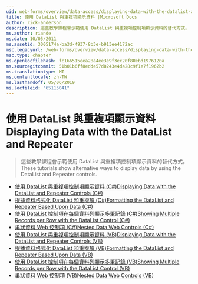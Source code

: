 ```yaml
---
uid: web-forms/overview/data-access/displaying-data-with-the-datalist-and-repeater/index
title: 使用 DataList 與重複項顯示資料 |Microsoft Docs
author: rick-anderson
description: 這些教學課程會示範使用 DataList 與重複項控制項顯示資料的替代方式。
ms.author: riande
ms.date: 10/05/2011
ms.assetid: 3005174a-ba3d-4937-8b3e-b913ee4172ac
msc.legacyurl: /web-forms/overview/data-access/displaying-data-with-the-datalist-and-repeater
msc.type: chapter
ms.openlocfilehash: fc166515eea28a4ee3e9f3ec20f80ebd1976120a
ms.sourcegitcommit: 51b01b6ff8edde57d8243e4da28c9f1e7f1962b2
ms.translationtype: MT
ms.contentlocale: zh-TW
ms.lasthandoff: 05/06/2019
ms.locfileid: "65115041"
---
```

# <a name="displaying-data-with-the-datalist-and-repeater"></a><span data-ttu-id="191aa-103">使用 DataList 與重複項顯示資料</span><span class="sxs-lookup"><span data-stu-id="191aa-103">Displaying Data with the DataList and Repeater</span></span>

> <span data-ttu-id="191aa-104">這些教學課程會示範使用 DataList 與重複項控制項顯示資料的替代方式。</span><span class="sxs-lookup"><span data-stu-id="191aa-104">These tutorials show alternative ways to display data by using the DataList and Repeater controls.</span></span>

- [<span data-ttu-id="191aa-105">使用 DataList 與重複項控制項顯示資料 (C#)</span><span class="sxs-lookup"><span data-stu-id="191aa-105">Displaying Data with the DataList and Repeater Controls (C#)</span></span>](displaying-data-with-the-datalist-and-repeater-controls-cs.md)
- [<span data-ttu-id="191aa-106">根據資料格式化 DataList 和重複項 (C#)</span><span class="sxs-lookup"><span data-stu-id="191aa-106">Formatting the DataList and Repeater Based Upon Data (C#)</span></span>](formatting-the-datalist-and-repeater-based-upon-data-cs.md)
- [<span data-ttu-id="191aa-107">使用 DataList 控制項在每個資料列顯示多筆記錄 (C#)</span><span class="sxs-lookup"><span data-stu-id="191aa-107">Showing Multiple Records per Row with the DataList Control (C#)</span></span>](showing-multiple-records-per-row-with-the-datalist-control-cs.md)
- [<span data-ttu-id="191aa-108">巢狀資料 Web 控制項 (C#)</span><span class="sxs-lookup"><span data-stu-id="191aa-108">Nested Data Web Controls (C#)</span></span>](nested-data-web-controls-cs.md)
- [<span data-ttu-id="191aa-109">使用 DataList 與重複項控制項顯示資料 (VB)</span><span class="sxs-lookup"><span data-stu-id="191aa-109">Displaying Data with the DataList and Repeater Controls (VB)</span></span>](displaying-data-with-the-datalist-and-repeater-controls-vb.md)
- [<span data-ttu-id="191aa-110">根據資料格式化 DataList 和重複項 (VB)</span><span class="sxs-lookup"><span data-stu-id="191aa-110">Formatting the DataList and Repeater Based Upon Data (VB)</span></span>](formatting-the-datalist-and-repeater-based-upon-data-vb.md)
- [<span data-ttu-id="191aa-111">使用 DataList 控制項在每個資料列顯示多筆記錄 (VB)</span><span class="sxs-lookup"><span data-stu-id="191aa-111">Showing Multiple Records per Row with the DataList Control (VB)</span></span>](showing-multiple-records-per-row-with-the-datalist-control-vb.md)
- [<span data-ttu-id="191aa-112">巢狀資料 Web 控制項 (VB)</span><span class="sxs-lookup"><span data-stu-id="191aa-112">Nested Data Web Controls (VB)</span></span>](nested-data-web-controls-vb.md)
